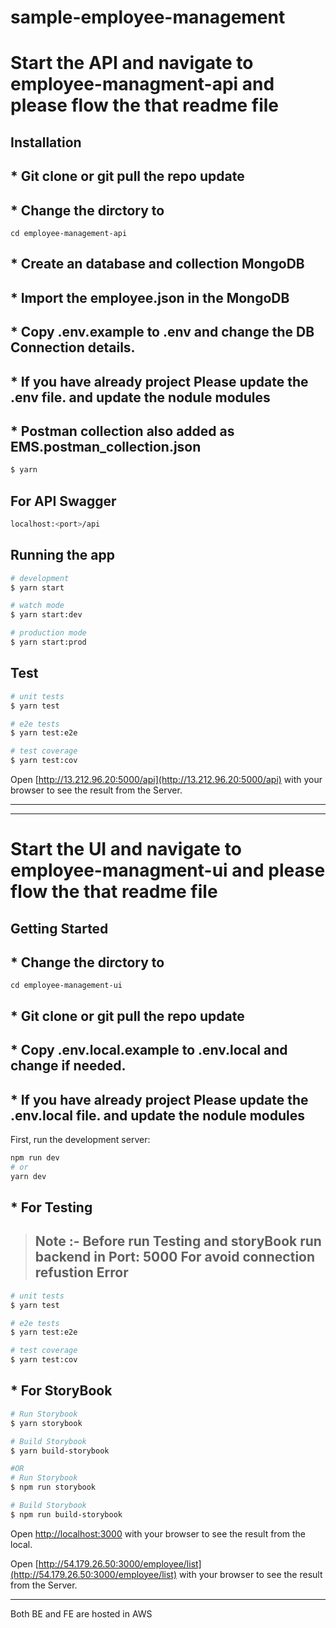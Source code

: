 # sample-employee-management

# Start the API and navigate to employee-managment-api and please flow the that readme file

## Installation

## * Git clone or git pull the repo update
## * Change the dirctory to 
```
cd employee-management-api
```
## * Create an database and collection MongoDB  

## * Import the  employee.json in the MongoDB  
## * Copy .env.example to .env and change the DB Connection details.
## * If you have already project Please update the .env file. and update the nodule modules 


## * Postman collection also added as EMS.postman_collection.json


```bash
$ yarn
```
## For API Swagger
```bash
localhost:<port>/api
```


## Running the app

```bash
# development
$ yarn start

# watch mode
$ yarn start:dev

# production mode
$ yarn start:prod
```

## Test

```bash
# unit tests
$ yarn test

# e2e tests
$ yarn test:e2e

# test coverage
$ yarn test:cov
```

Open [http://13.212.96.20:5000/api](http://13.212.96.20:5000/api) with your browser to see the result from the Server.


*********************************
---------------------------------

# Start the UI and navigate to employee-managment-ui and please flow the that readme file


## Getting Started
## * Change the dirctory to 
```
cd employee-management-ui
```
## * Git clone or git pull the repo update

## * Copy .env.local.example to .env.local and change if needed.

## * If you have already project Please update the .env.local file. and update the nodule modules 

First, run the development server:

```bash
npm run dev
# or
yarn dev
```
## * For Testing

> ## Note :- Before run Testing and storyBook run backend in Port: 5000 For avoid connection refustion Error

```bash
# unit tests
$ yarn test

# e2e tests
$ yarn test:e2e

# test coverage
$ yarn test:cov
```


## * For StoryBook

```bash
# Run Storybook
$ yarn storybook

# Build Storybook
$ yarn build-storybook

#OR 
# Run Storybook
$ npm run storybook

# Build Storybook
$ npm run build-storybook

```
Open [http://localhost:3000](http://localhost:3000) with your browser to see the result from the local.

Open [http://54.179.26.50:3000/employee/list](http://54.179.26.50:3000/employee/list) with your browser to see the result from the Server.



------------
Both BE and FE are hosted in AWS